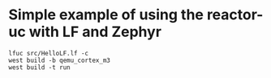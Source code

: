 # Simple example of using the reactor-uc with LF and Zephyr

```
lfuc src/HelloLF.lf -c
west build -b qemu_cortex_m3
west build -t run
```